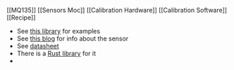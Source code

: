 [[MQ135]]
[[Sensors Moc]]
[[Calibration Hardware]]
[[Calibration Software]]
[[Recipe]]

- See [this library](https://github.com/crisap94/MHZ19) for examples
- See [this blog](https://wolles-elektronikkiste.de/en/mh-z14-and-mh-z19-co2-sensors) for info about the sensor
- See [datasheet](https://www.winsen-sensor.com/d/files/infrared-gas-sensor/mh-z19c-pins-type-co2-manual-ver1_0.pdf) 
- There is a [Rust library](https://github.com/zenria/mh-z19-rs) for it
-